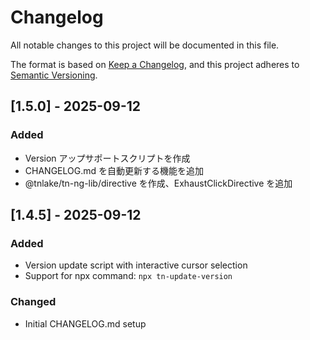 # Changelog

All notable changes to this project will be documented in this file.

The format is based on [Keep a Changelog](https://keepachangelog.com/en/1.0.0/),
and this project adheres to [Semantic Versioning](https://semver.org/spec/v2.0.0.html).

## [1.5.0] - 2025-09-12

### Added

- Version アップサポートスクリプトを作成
- CHANGELOG.md を自動更新する機能を追加
- @tnlake/tn-ng-lib/directive を作成、ExhaustClickDirective を追加

## [1.4.5] - 2025-09-12

### Added

- Version update script with interactive cursor selection
- Support for npx command: `npx tn-update-version`

### Changed

- Initial CHANGELOG.md setup
